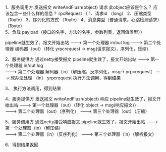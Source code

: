 1、服务调用方
发送报文 writeAndFlush(object)  请求
此object应该是什么？ 应该包含一些什么样的信息？
rpcRequest （
1、请求id （long）
2、压缩类型 （1byte） 3、序列化的方式 （1byte） 4、消息类型（普通请求，心跳检测请求）（1byte）  
5、负载 payload（接口的名字，方法的名字，参数列表，返回值类型））

pipeline就生效了，报文开始出站
---> 第一个处理器 in/out log
---> 第二个处理器 编码器（out）（转化 yrpcrequest -> msg(请求报文)，序列化，压缩）

2、服务提供方
通过netty接受报文
pipeline就生效了，报文开始出站
---> 第一个处理器 in/out log   
---> 第二个处理器 解码器（in）（解压缩，反序列化，msg-> yrpcrequest）
---> 想办法处理 （in） yrpcrequest 执行方法调用，得到结果

3、 执行方法调用，得到结果

4、服务提供方
发送报文 writeAndFlush(object) 响应
pipeline就生效了，报文开始出站
---> 第一个处理器（out）（转化 object -> msg(响应报文)）  
---> 第二个处理器（out）（序列化）
---> 第三个处理器（out）（压缩）

5、服务调用方
通过netty接受响应报文
pipeline就生效了，报文开始出站
---> 第一个处理器（in）（解压缩）  
---> 第二个处理器（in）（反序列化）
---> 第三个处理器（in）（解析报文）

6、得到结果返回

